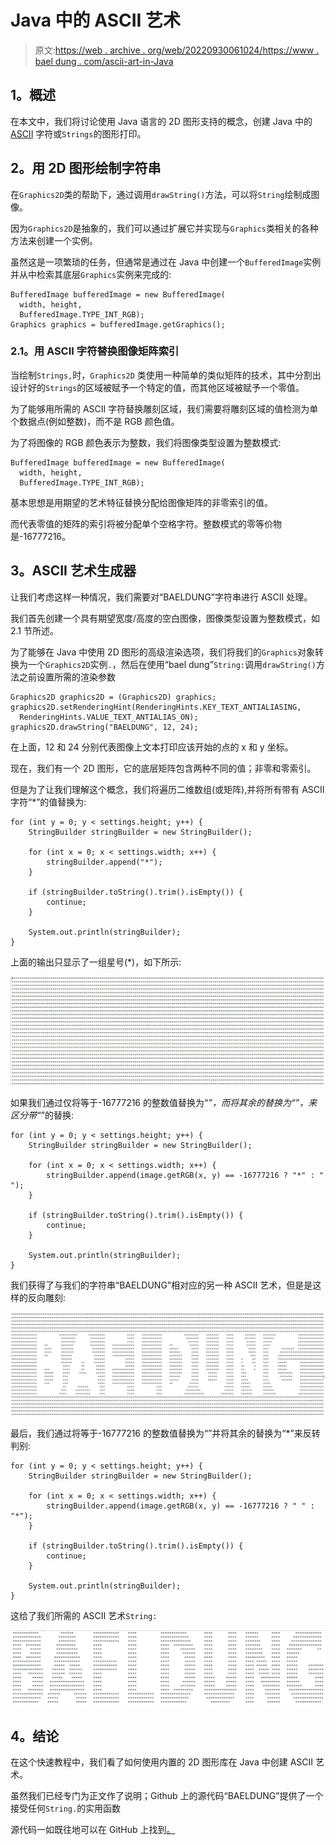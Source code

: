 # Java 中的 ASCII 艺术

> 原文:[https://web . archive . org/web/20220930061024/https://www . bael dung . com/ascii-art-in-Java](https://web.archive.org/web/20220930061024/https://www.baeldung.com/ascii-art-in-java)

## **1。概述**

在本文中，我们将讨论使用 Java 语言的 2D 图形支持的概念，创建 Java 中的 [ASCII](/web/20221207214400/https://www.baeldung.com/cs/ascii-code) 字符或`Strings`的图形打印。

## **2。用 2D 图形绘制字符串**

在`Graphics2D`类的帮助下，通过调用`drawString()`方法，可以将`String`绘制成图像。

因为`Graphics2D`是抽象的，我们可以通过扩展它并实现与`Graphics`类相关的各种方法来创建一个实例。

虽然这是一项繁琐的任务，但通常是通过在 Java 中创建一个`BufferedImage`实例并从中检索其底层`Graphics`实例来完成的:

```
BufferedImage bufferedImage = new BufferedImage(
  width, height, 
  BufferedImage.TYPE_INT_RGB);
Graphics graphics = bufferedImage.getGraphics();
```

### **2.1。用 ASCII 字符替换图像矩阵索引**

当绘制`Strings,`时，`Graphics2D` 类使用一种简单的类似矩阵的技术，其中分割出设计好的`Strings`的区域被赋予一个特定的值，而其他区域被赋予一个零值。

为了能够用所需的 ASCII 字符替换雕刻区域，我们需要将雕刻区域的值检测为单个数据点(例如整数)，而不是 RGB 颜色值。

为了将图像的 RGB 颜色表示为整数，我们将图像类型设置为整数模式:

```
BufferedImage bufferedImage = new BufferedImage(
  width, height, 
  BufferedImage.TYPE_INT_RGB);
```

基本思想是用期望的艺术特征替换分配给图像矩阵的非零索引的值。

而代表零值的矩阵的索引将被分配单个空格字符。整数模式的零等价物是-16777216。

## **3。ASCII 艺术生成器**

让我们考虑这样一种情况，我们需要对“BAELDUNG”字符串进行 ASCII 处理。

我们首先创建一个具有期望宽度/高度的空白图像，图像类型设置为整数模式，如 2.1 节所述。

为了能够在 Java 中使用 2D 图形的高级渲染选项，我们将我们的`Graphics`对象转换为一个`Graphics2D`实例`.`，然后在使用“bael dung”`String:`调用`drawString()`方法之前设置所需的渲染参数

```
Graphics2D graphics2D = (Graphics2D) graphics;
graphics2D.setRenderingHint(RenderingHints.KEY_TEXT_ANTIALIASING, 
  RenderingHints.VALUE_TEXT_ANTIALIAS_ON);
graphics2D.drawString("BAELDUNG", 12, 24);
```

在上面，12 和 24 分别代表图像上文本打印应该开始的点的 x 和 y 坐标。

现在，我们有一个 2D 图形，它的底层矩阵包含两种不同的值；非零和零索引。

但是为了让我们理解这个概念，我们将遍历二维数组(或矩阵),并将所有带有 ASCII 字符“*”的值替换为:

```
for (int y = 0; y < settings.height; y++) {
    StringBuilder stringBuilder = new StringBuilder();

    for (int x = 0; x < settings.width; x++) {
        stringBuilder.append("*");
    }

    if (stringBuilder.toString().trim().isEmpty()) {
        continue;
    }

    System.out.println(stringBuilder);
}
```

上面的输出只显示了一组星号(*)，如下所示:

[![baeldung empty](img/d211648d3e8c49087142a204123556cb.png)](/web/20221207214400/https://www.baeldung.com/wp-content/uploads/2018/03/baeldung_empty.png)

如果我们通过仅将等于-16777216 的整数值替换为“*”，而将其余的替换为“”，来区分带“*”的替换:

```
for (int y = 0; y < settings.height; y++) {
    StringBuilder stringBuilder = new StringBuilder();

    for (int x = 0; x < settings.width; x++) {
        stringBuilder.append(image.getRGB(x, y) == -16777216 ? "*" : " ");
    }

    if (stringBuilder.toString().trim().isEmpty()) {
        continue;
    }

    System.out.println(stringBuilder);
}
```

我们获得了与我们的字符串“BAELDUNG”相对应的另一种 ASCII 艺术，但是是这样的反向雕刻:

[![baeldung invert](img/e5437642e26cae2f57daac134fb999bc.png)](/web/20221207214400/https://www.baeldung.com/wp-content/uploads/2018/03/baeldung_invert.png)

最后，我们通过将等于-16777216 的整数值替换为“”并将其余的替换为“*”来反转判别:

```
for (int y = 0; y < settings.height; y++) {
    StringBuilder stringBuilder = new StringBuilder();

    for (int x = 0; x < settings.width; x++) {
        stringBuilder.append(image.getRGB(x, y) == -16777216 ? " " : "*");
    }

    if (stringBuilder.toString().trim().isEmpty()) {
        continue;
    }

    System.out.println(stringBuilder);
}
```

这给了我们所需的 ASCII 艺术`String:`

[![baeldung](img/67931b9b77645ab7ea2f192a2dc61efd.png)](/web/20221207214400/https://www.baeldung.com/wp-content/uploads/2018/03/baeldung.png)

## **4。结论**

在这个快速教程中，我们看了如何使用内置的 2D 图形库在 Java 中创建 ASCII 艺术。

虽然我们已经专门为正文作了说明；Github 上的源代码“BAELDUNG”提供了一个接受任何`String.`的实用函数

源代码一如既往地可以在 GitHub 上找到[。](https://web.archive.org/web/20221207214400/https://github.com/eugenp/tutorials/tree/master/core-java-modules/core-java-console)